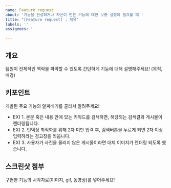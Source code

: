 ```yaml
---
name: Feature request
about: '기능을 완성하거나 자신이 만든 기능에 대한 보충 설명이 필요할 때 '
title: "[Feature request] : 제목"
labels: ''
assignees: ''

---
```


## 개요
팀원이 전체적인 맥락을 파악할 수 있도록 간단하게 기능에 대해 설명해주세요! (목적, 배경)

## 키포인트
개발된 주요 기능의 알짜배기를 골라서 알려주세요!
- EX) 1. 본문 혹은 내용 안에 있는 키워드를 검색하면, 해당되는 검색결과 게시물이 렌더링됩니다.
- EX) 2. 인덱싱 최적화를 위해 2자 미만 입력 후, 검색버튼을 누르게 되면 2자 이상 입력하라는 경고창을 띄웁니다.
- EX) 3. 사용자가 사진을 올리지 않은 게시물이라면 대체 이미지가 렌더링 되도록 했습니다.

## 스크린샷 첨부
구현한 기능의 시각자료(이미지, gif, 동영상)를 넣어주세요!
